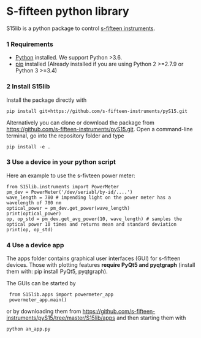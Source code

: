 # S-fifteen python library
S15lib is a python package to control [s-fifteen instruments](https://s-fifteen.com/).

### 1 Requirements
- [Python](https://www.python.org) installed.  We support Python >3.6.
- [pip](https://pypi.org/project/pip/) installed (Already installed if you are using Python 2 >=2.7.9 or Python 3 >=3.4)

### 2 Install S15lib
Install the package directly with
 
    pip install git+https://github.com/s-fifteen-instruments/pyS15.git

Alternatively you can clone or download the package from https://github.com/s-fifteen-instruments/pyS15.git.
Open a command-line terminal, go into the repository folder and type
  
    pip install -e .
    

    
### 3 Use a device in your python script
Here an example to use the s-fivteen power meter:

    from S15lib.instruments import PowerMeter
    pm_dev = PowerMeter('/dev/seriabl/by-id/....')
    wave_length = 780 # impending light on the power meter has a wavelength of 780 nm
    optical_power = pm_dev.get_power(wave_length)
    print(optical_power)
    op, op_std = pm_dev.get_avg_power(10, wave_length) # samples the optical power 10 times and returns mean and standard deviation
    print(op, op_std)
    
 ### 4 Use a device app
 The apps folder contains graphical user interfaces (GUI) for s-fifteen devices.
 Those with plotting features __require PyQt5 and pyqtgraph__ (install them with:  pip install PyQt5, pyqtgraph).
 
 The GUIs can be started by 
 
     from S15lib.apps import powermeter_app
     powermeter_app.main()
  
 or by downloading them from https://github.com/s-fifteen-instruments/pyS15/tree/master/S15lib/apps and then starting them with
 
    python an_app.py
 
